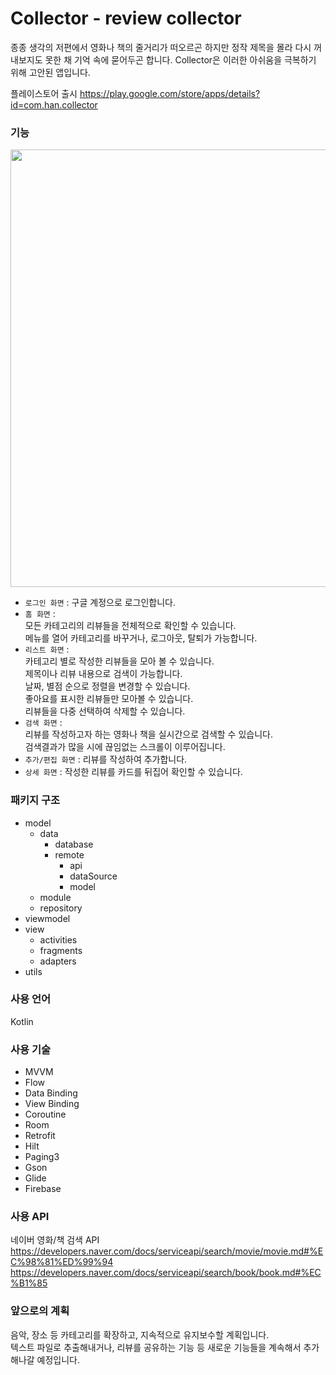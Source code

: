 # Collector - review collector

종종 생각의 저편에서 영화나 책의 줄거리가 떠오르곤 하지만 정작 제목을 몰라 다시 꺼내보지도 못한 채 기억 속에 묻어두곤 합니다. Collector은 이러한 아쉬움을 극복하기 위해 고안된 앱입니다.

플레이스토어 출시 https://play.google.com/store/apps/details?id=com.han.collector

### 기능
<img src="https://user-images.githubusercontent.com/81304917/180639588-0c882de1-3a45-440e-b739-d91a31c58c17.png" width="700">

- `로그인 화면` : 구글 계정으로 로그인합니다.  
- `홈 화면` :   
모든 카테고리의 리뷰들을 전체적으로 확인할 수 있습니다.  
메뉴를 열어 카테고리를 바꾸거나, 로그아웃, 탈퇴가 가능합니다.  
- `리스트 화면` :   
카테고리 별로 작성한 리뷰들을 모아 볼 수 있습니다.  
제목이나 리뷰 내용으로 검색이 가능합니다.  
날짜, 별점 순으로 정렬을 변경할 수 있습니다.  
좋아요를 표시한 리뷰들만 모아볼 수 있습니다.  
리뷰들을 다중 선택하여 삭제할 수 있습니다.
- `검색 화면` :   
리뷰를 작성하고자 하는 영화나 책을 실시간으로 검색할 수 있습니다.  
검색결과가 많을 시에 끊임없는 스크롤이 이루어집니다.
- `추가/편집 화면` : 리뷰를 작성하여 추가합니다.
- `상세 화면` : 작성한 리뷰를 카드를 뒤집어 확인할 수 있습니다. 

    

### 패키지 구조
- model
  - data
    - database
    - remote
        - api
        - dataSource
        - model
  - module
  - repository
- viewmodel
- view
  - activities
  - fragments
  - adapters
- utils

### 사용 언어
Kotlin

### 사용 기술
- MVVM
- Flow
- Data Binding
- View Binding
- Coroutine
- Room
- Retrofit
- Hilt
- Paging3
- Gson
- Glide
- Firebase

### 사용 API
네이버 영화/책 검색 API  
https://developers.naver.com/docs/serviceapi/search/movie/movie.md#%EC%98%81%ED%99%94  
https://developers.naver.com/docs/serviceapi/search/book/book.md#%EC%B1%85  




### 앞으로의 계획  
음악, 장소 등 카테고리를 확장하고, 지속적으로 유지보수할 계획입니다.  
텍스트 파일로 추출해내거나, 리뷰를 공유하는 기능 등 새로운 기능들을 계속해서 추가해나갈 예정입니다.
